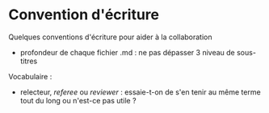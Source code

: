 # Convention d'écriture
Quelques conventions d'écriture pour aider à la collaboration

- profondeur de chaque fichier .md : ne pas dépasser 3 niveau de sous-titres

Vocabulaire :
- relecteur, *referee* ou *reviewer* : essaie-t-on de s'en tenir au même terme tout du long ou n'est-ce pas utile ?
